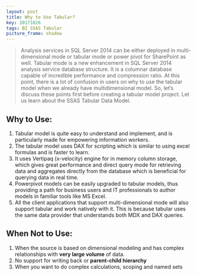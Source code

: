 ```yaml
---
layout: post
title: Why to Use Tabular?
key: 20171026
tags: BI SSAS Tabular
picture_frame: shadow
---
```


> Analysis services in SQL Server 2014 can be either deployed in multi-dimensional mode or tabular mode or power pivot for SharePoint as well. Tabular mode is a new enhancement in SQL Server 2014 analysis service database structure. It is a columnar database capable of incredible performance and compression ratio. At this point, there is a lot of confusion in users on why to use the tabular model when we already have multidimensional model. So, let’s discuss these points first before creating a tabular model project. Let us learn about the SSAS Tabular Data Model.
<!--more-->

## Why to Use:

1. Tabular model is quite easy to understand and implement, and is particularly made for empowering information workers.
2. The tabular model uses DAX for scripting which is similar to using excel formulas and is faster to learn.
3. It uses Vertipaq (x-velocity) engine for in memory column storage, which gives great performance and direct query mode for retrieving data and aggregates directly from the database which is beneficial for querying data in real time.
4. Powerpivot models can be easily upgraded to tabular models, thus providing a path for business users and IT professionals to author models in familiar tools like MS Excel.
5. All the client applications that support multi-dimensional mode will also support tabular and work natively with it. This is because tabular uses the same data provider that understands both MDX and DAX queries.

## When Not to Use:

1. When the source is based on dimensional modeling and has complex relationships with **very large volume** of data.
2. No support for writing back or **parent-child hierarchy**
3. When you want to do complex calculations, scoping and named sets


